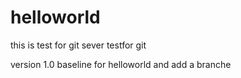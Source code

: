 helloworld
==========
this is test for git sever
testfor git

version 1.0 baseline for helloworld and add a branche
